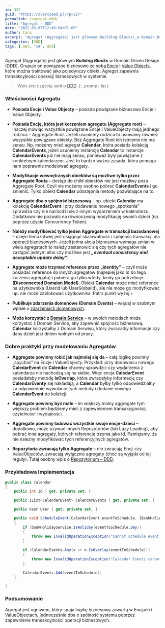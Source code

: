 ```yaml
---
id: 327
guid: "https://overcoded.pl/?p=327"
permalink: /agregat-ddd/
title: "Agregat - DDD"
date: "2022-03-05T12:46:54+01:00"
author: Carq
excerpt: "Agregat (Aggregate) jest głównym Building Blocks\_w Domain Driven Design (DDD). Grupuje on powiązane biznesowo ze sobą Encje i Value Objects, które można traktować jako pojedynczy obiekt. Agregat zapewnia trakcyjność operacji biznesowych w systemie."
categories: [DDD]
tags: [.net, "c#", ddd]
---
```


Agregat (Aggregate) jest głównym **_Building Blocks_** w Domain Driven Design (DDD). Grupuje on powiązane biznesowo ze sobą [Encje](/encje-podstawy-ddd/) i [Value Objects](/value-objects/), które można traktować jako pojedynczy obiekt. Agregat zapewnia transakcyjności operacji biznesowych w systemie.

<!-- prettier-ignore-start  -->
> Wpis jest częścią serii o [DDD](/ddd/).
{: .prompt-tip }
<!-- prettier-ignore-end  -->

### Właściwości Agregatu

- **Posiada Encje i Value Objecty** – posiada powiązane biznesowo Encje i Value Objecty.

- **Posiada Encję, która jest korzeniem agregatu (Aggregate root)** – inaczej mówiąc wszystkie powiązane Encje i ValueObjecty mają jednego rodzica – Aggregate Root. Jeżeli usuniemy rodzica to usuwamy również wszystkie powiązane obiekty. Bez Aggregate Root ich istnienie nie ma sensu. Np. możemy mieć agregat **Calendar**, która posiada kolekcję **CalendarEvents**, jeżeli usuniemy instancję **Calendar** to instancje **CalendarEvents** już nie mają sensu, ponieważ były powiązane z konkretnym kalendarzem. Jest to bardzo ważna zasada, która pomaga nam poprawnie modelować agregaty.

- **Modyfikacje wewnętrznych obiektów są możliwe tylko przez Aggregate Roota** – dostęp do child obiektów nie jest możliwy poza Aggregate Root. Czyli nie możemy osobno pobrać **CalendarEvents** i go zmienić. Tylko obiekt **Calendar** udostępnia metody pozwalające na to.

- **Aggregate dba o spójność biznesową** – np. obiekt **Calendar** ma kolekcję **CalendarEvent** i przy dodawaniu nowego „spotkania” sprawdza czy nie nachodzi się z innym wydarzeniem w kalendarzu. Dodatkowo nie pozwala na równoczesną modyfikację swoich dzieci (np. poprzez użycie Concurrency Token).

- **Należy modyfikować tylko jeden Aggregate w transakcji bazodanowej** – dzięki temu łatwiej jest osiągnąć skalowalność i spójność transakcji dla operacji biznesowych. Jeżeli jedna akcja biznesowa wymaga zmian w wielu agregatach to należy zastanowić się czy tych agregatów nie zastąpić jednym albo czy możliwe jest **_„eventual consistency and acceptable update delay”_**.

- **Aggregate może trzymać reference przez „identity”** – czyli może posiadać reference do innych agregatów (najlepiej jako Id do tego korzenia agregatu) i pobiera go tylko wtedy, kiedy go potrzebuje **(Disconnected Domaion Model)**. Obiekt **Calendar** może mieć reference na użytkownika (UserId lub UserGlobalId), ale nie może go modyfikować np. nie może zablokować użytkownika. Patrz punkt wyżej ⤴️

- **Publikuje zdarzenia domenowe (Domain Events)** – więcej w osobnym wpisie o [zdarzeniach domenowych](/zdarzenia-domenowe-ddd/).

- **Może korzystać z [Domain Service](/domain-services-ddd/)** – w swoich metodach może korzystać z Domain Service, aby zapewnić spójność biznesową. **Calendar** korzystałby z Domain Serwisu, który zwracałby informacje czy dany dzień jest dniem wolnym od pracy.

### Dobre praktyki przy modelowaniu Agregatów

- **Aggregate powinny robić jak najmniej się da** – całą logikę powinny „spychać” na Encje i ValueObjecty. Przykład: przy dodawaniu nowego **CaledarEvent** do **Calendar** chcemy sprawdzić czy wydarzenia z kalendarza nie nachodzą się na siebie. Więc encja **CaledarEvent** posiadałaby metodę **IsOverlap**, która zwracałyby informację czy **CalendarEventy** się nakładają, a **Calendar** byłby tylko odpowiedzialny za odpowiednie wywołanie tych metody i dodanie nowego **CalendarEvent** do kolekcji.

- **Aggregate powinny być małe** – im większy mamy aggregate tym większy problem będziemy mieli z zapewnieniem transakcyjności, czytelności i wydajności.

- **Aggregate powinny ładować wszystkie swoje encje-dzieci** – dodatkowo, może używać innych Repozytoriów (lub Lazy Loading), aby pobrać inne agregaty, których referencje trzyma jako Id. Pamiętamy, że nie należny modyfikować tych referencyjnych agregatów.

- **Repozytoria zwracają tylko Aggregate** – nie zwracają Encji czy ValueObjectów, zwracają wyłącznie agregaty (choć są wyjątki od tej reguły). Tutaj osobny wpis o [Repozytorium – DDD](/posts/repozytorium-ddd/).

### Przykładowa Implementacja

```csharp
public class Calendar
{
    public int Id { get; private set; }

    public IList<CalendarEvent> CalendarEvents { get; private set; }

    public User User { get; private set; }

    public void ScheduleEvent(CalendarEvent eventToSchedule, IBankHolidayService bankHolidayService)
    {
        if (bankHolidayService.IsHoliday(eventToSchedule.Day))
        {
            throw new InvalidOperationException("Cannot schedule event on bank holiday!");
        }

        if (CalendarEvents.Any(x => x.IsOverlap(eventToSchedule)))
        {
            throw new InvalidOperationException("Calendar Events cannot overlap!");
        }

        CalendarEvents.Add(eventToSchedule);
    }

}

```

### Podsumowanie

Agregat jest ogniwem, który spaja logikę biznesową zawartą w Encjach i ValueObjectach, jednocześnie dba o spójność systemu poprzez zapewnienie transakcyjności operacji biznesowych.
